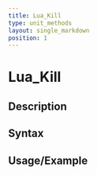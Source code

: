 ```yaml
---
title: Lua_Kill
type: unit_methods
layout: single_markdown
position: 1
---
```


# Lua_Kill

## Description

## Syntax

## Usage/Example


